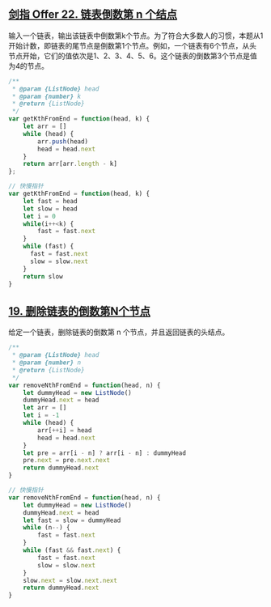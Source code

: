 ## [剑指 Offer 22. 链表倒数第 n 个结点](https://leetcode-cn.com/problems/lian-biao-zhong-dao-shu-di-kge-jie-dian-lcof/)
输入一个链表，输出该链表中倒数第k个节点。为了符合大多数人的习惯，本题从1开始计数，即链表的尾节点是倒数第1个节点。例如，一个链表有6个节点，从头节点开始，它们的值依次是1、2、3、4、5、6。这个链表的倒数第3个节点是值为4的节点。

```js
/**
 * @param {ListNode} head
 * @param {number} k
 * @return {ListNode}
 */
var getKthFromEnd = function(head, k) {
    let arr = []
    while (head) {
        arr.push(head)
        head = head.next
    }
    return arr[arr.length - k]
};

// 快慢指针
var getKthFromEnd = function(head, k) {
    let fast = head
    let slow = head
    let i = 0
    while(i++<k) {
        fast = fast.next
    }
  	while (fast) {
      fast = fast.next
      slow = slow.next
    }
  	return slow
}
```

## [19. 删除链表的倒数第N个节点](https://leetcode-cn.com/problems/remove-nth-node-from-end-of-list/)
给定一个链表，删除链表的倒数第 n 个节点，并且返回链表的头结点。

```js
/**
 * @param {ListNode} head
 * @param {number} n
 * @return {ListNode}
 */
var removeNthFromEnd = function(head, n) {
    let dummyHead = new ListNode()
    dummyHead.next = head
    let arr = []
    let i = -1
    while (head) {
        arr[++i] = head
        head = head.next
    }
    let pre = arr[i - n] ? arr[i - n] : dummyHead  
    pre.next = pre.next.next
    return dummyHead.next
}

// 快慢指针
var removeNthFromEnd = function(head, n) {
    let dummyHead = new ListNode()
    dummyHead.next = head
    let fast = slow = dummyHead
    while (n--) {
        fast = fast.next
    }
    while (fast && fast.next) {
        fast = fast.next
        slow = slow.next
    }
    slow.next = slow.next.next
    return dummyHead.next
}
```